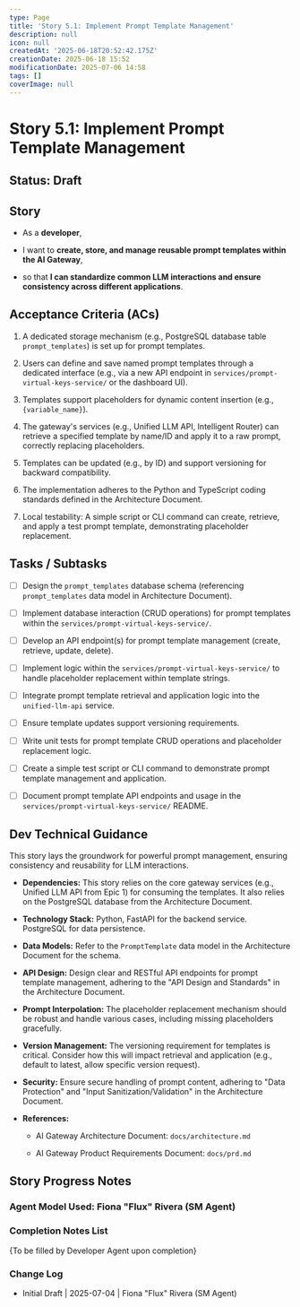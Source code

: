```yaml
---
type: Page
title: 'Story 5.1: Implement Prompt Template Management'
description: null
icon: null
createdAt: '2025-06-18T20:52:42.175Z'
creationDate: 2025-06-18 15:52
modificationDate: 2025-07-06 14:58
tags: []
coverImage: null
---
```


# Story 5.1: Implement Prompt Template Management

## Status: Draft

## Story

- As a **developer**,

- I want to **create, store, and manage reusable prompt templates within the AI Gateway**,

- so that **I can standardize common LLM interactions and ensure consistency across different applications**.

## Acceptance Criteria (ACs)

1. A dedicated storage mechanism (e.g., PostgreSQL database table `prompt_templates`) is set up for prompt templates.

2. Users can define and save named prompt templates through a dedicated interface (e.g., via a new API endpoint in `services/prompt-virtual-keys-service/` or the dashboard UI).

3. Templates support placeholders for dynamic content insertion (e.g., `{variable_name}`).

4. The gateway's services (e.g., Unified LLM API, Intelligent Router) can retrieve a specified template by name/ID and apply it to a raw prompt, correctly replacing placeholders.

5. Templates can be updated (e.g., by ID) and support versioning for backward compatibility.

6. The implementation adheres to the Python and TypeScript coding standards defined in the Architecture Document.

7. Local testability: A simple script or CLI command can create, retrieve, and apply a test prompt template, demonstrating placeholder replacement.

## Tasks / Subtasks

- [ ] Design the `prompt_templates` database schema (referencing `prompt_templates` data model in Architecture Document).

- [ ] Implement database interaction (CRUD operations) for prompt templates within the `services/prompt-virtual-keys-service/`.

- [ ] Develop an API endpoint(s) for prompt template management (create, retrieve, update, delete).

- [ ] Implement logic within the `services/prompt-virtual-keys-service/` to handle placeholder replacement within template strings.

- [ ] Integrate prompt template retrieval and application logic into the `unified-llm-api` service.

- [ ] Ensure template updates support versioning requirements.

- [ ] Write unit tests for prompt template CRUD operations and placeholder replacement logic.

- [ ] Create a simple test script or CLI command to demonstrate prompt template management and application.

- [ ] Document prompt template API endpoints and usage in the `services/prompt-virtual-keys-service/` README.

## Dev Technical Guidance

This story lays the groundwork for powerful prompt management, ensuring consistency and reusability for LLM interactions.

- **Dependencies:** This story relies on the core gateway services (e.g., Unified LLM API from Epic 1) for consuming the templates. It also relies on the PostgreSQL database from the Architecture Document.

- **Technology Stack:** Python, FastAPI for the backend service. PostgreSQL for data persistence.

- **Data Models:** Refer to the `PromptTemplate` data model in the Architecture Document for the schema.

- **API Design:** Design clear and RESTful API endpoints for prompt template management, adhering to the "API Design and Standards" in the Architecture Document.

- **Prompt Interpolation:** The placeholder replacement mechanism should be robust and handle various cases, including missing placeholders gracefully.

- **Version Management:** The versioning requirement for templates is critical. Consider how this will impact retrieval and application (e.g., default to latest, allow specific version request).

- **Security:** Ensure secure handling of prompt content, adhering to "Data Protection" and "Input Sanitization/Validation" in the Architecture Document.

- **References:**

    - AI Gateway Architecture Document: `docs/architecture.md`

    - AI Gateway Product Requirements Document: `docs/prd.md`

## Story Progress Notes

### Agent Model Used: Fiona "Flux" Rivera (SM Agent)

### Completion Notes List

{To be filled by Developer Agent upon completion}

### Change Log

- Initial Draft | 2025-07-04 | Fiona "Flux" Rivera (SM Agent)


